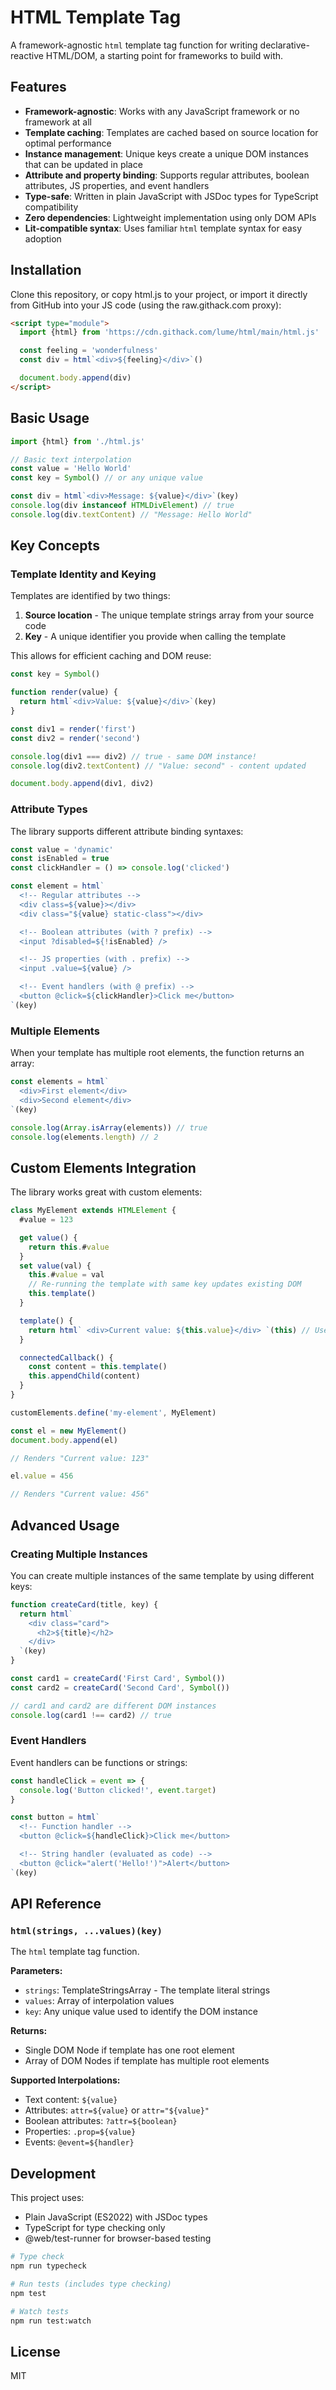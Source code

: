 # HTML Template Tag

A framework-agnostic `html` template tag function for writing declarative-reactive HTML/DOM, a starting point for frameworks to build with.

## Features

- **Framework-agnostic**: Works with any JavaScript framework or no framework at all
- **Template caching**: Templates are cached based on source location for optimal performance
- **Instance management**: Unique keys create a unique DOM instances that can be updated in place
- **Attribute and property binding**: Supports regular attributes, boolean attributes, JS properties, and event handlers
- **Type-safe**: Written in plain JavaScript with JSDoc types for TypeScript compatibility
- **Zero dependencies**: Lightweight implementation using only DOM APIs
- **Lit-compatible syntax**: Uses familiar `html` template syntax for easy adoption

## Installation

Clone this repository, or copy html.js to your project, or import it directly
from GitHub into your JS code (using the raw.githack.com proxy):

```html
<script type="module">
  import {html} from 'https://cdn.githack.com/lume/html/main/html.js'

  const feeling = 'wonderfulness'
  const div = html`<div>${feeling}</div>`()

  document.body.append(div)
</script>
```

## Basic Usage

```javascript
import {html} from './html.js'

// Basic text interpolation
const value = 'Hello World'
const key = Symbol() // or any unique value

const div = html`<div>Message: ${value}</div>`(key)
console.log(div instanceof HTMLDivElement) // true
console.log(div.textContent) // "Message: Hello World"
```

## Key Concepts

### Template Identity and Keying

Templates are identified by two things:

1. **Source location** - The unique template strings array from your source code
2. **Key** - A unique identifier you provide when calling the template

This allows for efficient caching and DOM reuse:

```javascript
const key = Symbol()

function render(value) {
  return html`<div>Value: ${value}</div>`(key)
}

const div1 = render('first')
const div2 = render('second')

console.log(div1 === div2) // true - same DOM instance!
console.log(div2.textContent) // "Value: second" - content updated

document.body.append(div1, div2)
```

### Attribute Types

The library supports different attribute binding syntaxes:

```javascript
const value = 'dynamic'
const isEnabled = true
const clickHandler = () => console.log('clicked')

const element = html`
  <!-- Regular attributes -->
  <div class=${value}></div>
  <div class="${value} static-class"></div>

  <!-- Boolean attributes (with ? prefix) -->
  <input ?disabled=${!isEnabled} />

  <!-- JS properties (with . prefix) -->
  <input .value=${value} />

  <!-- Event handlers (with @ prefix) -->
  <button @click=${clickHandler}>Click me</button>
`(key)
```

### Multiple Elements

When your template has multiple root elements, the function returns an array:

```javascript
const elements = html`
  <div>First element</div>
  <div>Second element</div>
`(key)

console.log(Array.isArray(elements)) // true
console.log(elements.length) // 2
```

## Custom Elements Integration

The library works great with custom elements:

```javascript
class MyElement extends HTMLElement {
  #value = 123

  get value() {
    return this.#value
  }
  set value(val) {
    this.#value = val
    // Re-running the template with same key updates existing DOM
    this.template()
  }

  template() {
    return html` <div>Current value: ${this.value}</div> `(this) // Use 'this' as the key
  }

  connectedCallback() {
    const content = this.template()
    this.appendChild(content)
  }
}

customElements.define('my-element', MyElement)

const el = new MyElement()
document.body.append(el)

// Renders "Current value: 123"

el.value = 456

// Renders "Current value: 456"
```

## Advanced Usage

### Creating Multiple Instances

You can create multiple instances of the same template by using different keys:

```javascript
function createCard(title, key) {
  return html`
    <div class="card">
      <h2>${title}</h2>
    </div>
  `(key)
}

const card1 = createCard('First Card', Symbol())
const card2 = createCard('Second Card', Symbol())

// card1 and card2 are different DOM instances
console.log(card1 !== card2) // true
```

### Event Handlers

Event handlers can be functions or strings:

```javascript
const handleClick = event => {
  console.log('Button clicked!', event.target)
}

const button = html`
  <!-- Function handler -->
  <button @click=${handleClick}>Click me</button>

  <!-- String handler (evaluated as code) -->
  <button @click="alert('Hello!')">Alert</button>
`(key)
```

## API Reference

### `html(strings, ...values)(key)`

The `html` template tag function.

**Parameters:**

- `strings`: TemplateStringsArray - The template literal strings
- `values`: Array of interpolation values
- `key`: Any unique value used to identify the DOM instance

**Returns:**

- Single DOM Node if template has one root element
- Array of DOM Nodes if template has multiple root elements

**Supported Interpolations:**

- Text content: `${value}`
- Attributes: `attr=${value}` or `attr="${value}"`
- Boolean attributes: `?attr=${boolean}`
- Properties: `.prop=${value}`
- Events: `@event=${handler}`

## Development

This project uses:

- Plain JavaScript (ES2022) with JSDoc types
- TypeScript for type checking only
- @web/test-runner for browser-based testing

```bash
# Type check
npm run typecheck

# Run tests (includes type checking)
npm test

# Watch tests
npm run test:watch
```

## License

MIT
